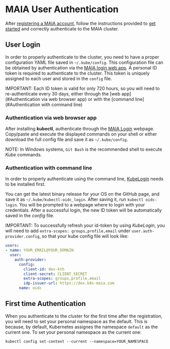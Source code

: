 # MAIA User Authentication

After [registering a MAIA account](user_registration.md), follow the instructions provided to [get started](getting_started.md) and correctly authenticate to the MAIA cluster.

## User Login
In order to properly authenticate to the cluster, you need to have a proper configuration YAML file saved in `~/.kube/config`.
This configuration file can be obtained by authentication via the [MAIA login web app](https://login.maia.cloud.cbh.kth.se).
A personal ID token is required to authenticate to the cluster. This token is uniquely assigned to each user and stored in the `config` file.

IMPORTANT: Each ID token is valid for only 720 hours, so you will need to re-authenticate every 30 days, either through the [web app](#Authentication via web browser app) or with the [command line](#Authentication with command line)

### Authentication via web browser app
After installing **kubectl**, authenticate through the [MAIA Login](https://login.maia.cloud.cbh.kth.se) webpage.
Copy/paste and execute the displayed commands on your shell or either download the full config file and save it as `~/.kube/config`.

NOTE: In Windows systems, `Git Bash` is the recommended shell to execute *Kube* commands.

### Authentication with command line
In order to properly authenticate using the command line, [KubeLogin](https://github.com/int128/kubelogin) needs to be installed first.

You can get the latest binary release for your OS on the GitHub page, and save it as `~/.kube/kubectl-oidc_login`.
After saving it, run ``kubectl oidc-login``. You will be prompted to a webpage where to login with your credentials.
After a successful login, the new ID token will be automatically saved in the *config* file.

IMPORTANT: To successfully refresh your id-token by using *KubeLogin*, you will need to add ``extra-scopes: groups,profile,email`` under `user.auth-provider.config`, so that your kube config file will look like:
```yaml
users:
- name: YOUR_EMAIL@YOUR_DOMAIN
  user:
    auth-provider:
      config:
        client-id: dex-kth
        client-secret: CLIENT_SECRET
        extra-scopes: groups,profile,email
        idp-issuer-url: https://dex.k8s-maia.com
      name: oidc
```

## First time Authentication

When you authenticate to the cluster for the first time after the registration, you will need to set your personal namespace as the default.
This is because, by default, Kubernetes assignes the namespace `default` as the current one.
To set your personal namespace as the current one:
```
kubectl config set-context --current --namespace=YOUR_NAMESPACE
```

